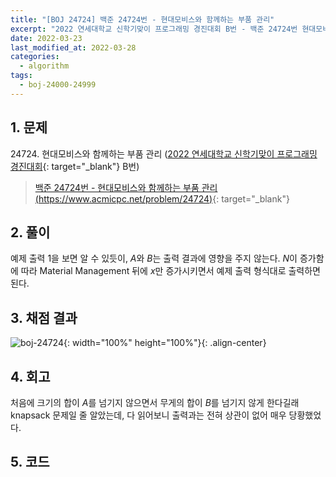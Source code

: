 ```yaml
---
title: "[BOJ 24724] 백준 24724번 - 현대모비스와 함께하는 부품 관리"
excerpt: "2022 연세대학교 신학기맞이 프로그래밍 경진대회 B번 - 백준 24724번 현대모비스와 함께하는 부품 관리 풀이"
date: 2022-03-23
last_modified_at: 2022-03-28
categories:
  - algorithm
tags:
  - boj-24000-24999
---
```


## 1. 문제
$24724$. 현대모비스와 함께하는 부품 관리 ([2022 연세대학교 신학기맞이 프로그래밍 경진대회](https://burningfalls.github.io/contest/yonsei-baekjoon-contest/){: target="_blank"} B번)

> [백준 24724번 - 현대모비스와 함께하는 부품 관리 (https://www.acmicpc.net/problem/24724)](https://www.acmicpc.net/problem/24724){: target="_blank"}

## 2. 풀이

예제 출력 1을 보면 알 수 있듯이, $A$와 $B$는 출력 결과에 영향을 주지 않는다. $N$이 증가함에 따라 Material Management 뒤에 $x$만 증가시키면서 예제 출력 형식대로 출력하면 된다.

## 3. 채점 결과

![boj-24724](https://user-images.githubusercontent.com/30232837/159596181-c1b1e9e3-306b-4029-8924-2ed3b6f6a677.png "boj-24724"){: width="100%" height="100%"}{: .align-center}

## 4. 회고

처음에 크기의 합이 $A$를 넘기지 않으면서 무게의 합이 $B$를 넘기지 않게 한다길래 knapsack 문제일 줄 알았는데, 다 읽어보니 출력과는 전혀 상관이 없어 매우 당황했었다.

## 5. 코드

<script src="https://gist.github.com/BurningFalls/d11a8b1da86dc531fa48ac0a99819558.js"></script>